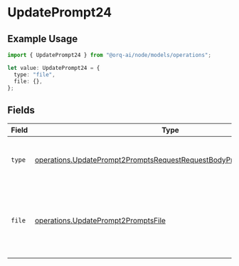 # UpdatePrompt24

## Example Usage

```typescript
import { UpdatePrompt24 } from "@orq-ai/node/models/operations";

let value: UpdatePrompt24 = {
  type: "file",
  file: {},
};
```

## Fields

| Field                                                                                                                                                        | Type                                                                                                                                                         | Required                                                                                                                                                     | Description                                                                                                                                                  |
| ------------------------------------------------------------------------------------------------------------------------------------------------------------ | ------------------------------------------------------------------------------------------------------------------------------------------------------------ | ------------------------------------------------------------------------------------------------------------------------------------------------------------ | ------------------------------------------------------------------------------------------------------------------------------------------------------------ |
| `type`                                                                                                                                                       | [operations.UpdatePrompt2PromptsRequestRequestBodyPromptMessages2Type](../../models/operations/updateprompt2promptsrequestrequestbodypromptmessages2type.md) | :heavy_check_mark:                                                                                                                                           | The type of the content part. Always `file`.                                                                                                                 |
| `file`                                                                                                                                                       | [operations.UpdatePrompt2PromptsFile](../../models/operations/updateprompt2promptsfile.md)                                                                   | :heavy_check_mark:                                                                                                                                           | File data for the content part. Must contain either file_data or uri, but not both.                                                                          |